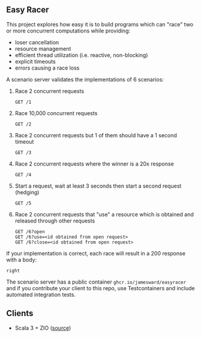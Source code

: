 Easy Racer
----------

This project explores how easy it is to build programs which can "race" two or more concurrent computations while providing:
 - loser cancellation
 - resource management
 - efficient thread utilization (i.e. reactive, non-blocking)
 - explicit timeouts
 - errors causing a race loss

A scenario server validates the implementations of 6 scenarios:

1. Race 2 concurrent requests
    ```
    GET /1
    ```

2. Race 10,000 concurrent requests
    ```
    GET /2
    ```

3. Race 2 concurrent requests but 1 of them should have a 1 second timeout
    ```
    GET /3
    ```

4. Race 2 concurrent requests where the winner is a 20x response
    ```
    GET /4
    ```

5. Start a request, wait at least 3 seconds then start a second request (hedging)
    ```
    GET /5
    ```

6. Race 2 concurrent requests that "use" a resource which is obtained and released through other requests
    ```
    GET /6?open
    GET /6?use=<id obtained from open request>
    GET /6?close=<id obtained from open request>
    ```

If your implementation is correct, each race will result in a 200 response with a body:
```
right
```


The scenario server has a public container `ghcr.io/jamesward/easyracer` and if you contribute your client to this repo, use Testcontainers and include automated integration tests.

## Clients
- Scala 3 + ZIO ([source](scala-zio))
